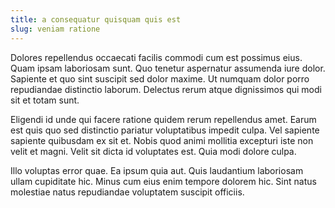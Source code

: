 ```yaml
---
title: a consequatur quisquam quis est
slug: veniam ratione
---
```


Dolores repellendus occaecati facilis commodi cum est possimus eius. Quam ipsam laboriosam sunt. Quo tenetur aspernatur assumenda iure dolor. Sapiente et quo sint suscipit sed dolor maxime. Ut numquam dolor porro repudiandae distinctio laborum. Delectus rerum atque dignissimos qui modi sit et totam sunt.

Eligendi id unde qui facere ratione quidem rerum repellendus amet. Earum est quis quo sed distinctio pariatur voluptatibus impedit culpa. Vel sapiente sapiente quibusdam ex sit et. Nobis quod animi mollitia excepturi iste non velit et magni. Velit sit dicta id voluptates est. Quia modi dolore culpa.

Illo voluptas error quae. Ea ipsum quia aut. Quis laudantium laboriosam ullam cupiditate hic. Minus cum eius enim tempore dolorem hic. Sint natus molestiae natus repudiandae voluptatem suscipit officiis.

